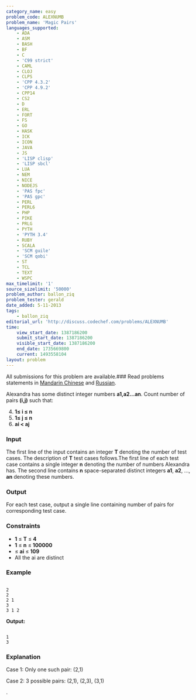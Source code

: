```yaml
---
category_name: easy
problem_code: ALEXNUMB
problem_name: 'Magic Pairs'
languages_supported:
    - ADA
    - ASM
    - BASH
    - BF
    - C
    - 'C99 strict'
    - CAML
    - CLOJ
    - CLPS
    - 'CPP 4.3.2'
    - 'CPP 4.9.2'
    - CPP14
    - CS2
    - D
    - ERL
    - FORT
    - FS
    - GO
    - HASK
    - ICK
    - ICON
    - JAVA
    - JS
    - 'LISP clisp'
    - 'LISP sbcl'
    - LUA
    - NEM
    - NICE
    - NODEJS
    - 'PAS fpc'
    - 'PAS gpc'
    - PERL
    - PERL6
    - PHP
    - PIKE
    - PRLG
    - PYTH
    - 'PYTH 3.4'
    - RUBY
    - SCALA
    - 'SCM guile'
    - 'SCM qobi'
    - ST
    - TCL
    - TEXT
    - WSPC
max_timelimit: '1'
source_sizelimit: '50000'
problem_author: ballon_ziq
problem_tester: gerald
date_added: 5-11-2013
tags:
    - ballon_ziq
editorial_url: 'http://discuss.codechef.com/problems/ALEXNUMB'
time:
    view_start_date: 1387186200
    submit_start_date: 1387186200
    visible_start_date: 1387186200
    end_date: 1735669800
    current: 1493558104
layout: problem
---
```

All submissions for this problem are available.###  Read problems statements in [Mandarin Chinese](http://www.codechef.com/download/translated/DEC13/mandarin/ALEXNUMB.pdf) and [Russian](http://www.codechef.com/download/translated/DEC13/russian/ALEXNUMB.pdf).

Alexandra has some distinct integer numbers **a1,a2...an**.
Count number of pairs **(i,j)** such that:

4. **1≤ i ≤ n**
5. **1≤ j ≤ n**
6. **ai < aj**
### Input

The first line of the input contains an integer **T** denoting the number of test cases. The description of **T** test cases follows.The first line of each test case contains a single integer **n** denoting the number of numbers Alexandra has. The second line contains **n** space-separated distinct integers **a1**, **a2**, ..., **an** denoting these numbers.

### Output

For each test case, output a single line containing number of pairs for corresponding test case.

### Constraints

- **1** ≤ **T** ≤ **4**
- **1** ≤ **n** ≤ **100000**
- ≤ **ai** ≤ **109**
- All the ai are distinct

### Example

```

2
2
2 1
3
3 1 2

```
**Output:**

```

1
3

```
### Explanation

Case 1: Only one such pair: (2,1)

Case 2: 3 possible pairs: (2,1), (2,3), (3,1)

.